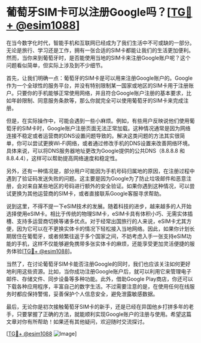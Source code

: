 # 葡萄牙SIM卡可以注册Google吗？[[TG💪+ @esim1088](https://t.me/s/esim1088)]

在当今数字化时代，智能手机和互联网已经成为了我们生活中不可或缺的一部分。无论是旅行、学习还是工作，拥有一张合适的SIM卡都能让我们的生活更加便利。然而，当你来到葡萄牙时，是否能使用当地的SIM卡来注册Google账户呢？这个问题看似简单，但实际上涉及到不少细节。

首先，让我们明确一点：葡萄牙的SIM卡是可以用来注册Google账户的。Google作为一个全球性的服务平台，并没有特别限制某一国家或地区的SIM卡用于注册账户。只要你的手机能够正常使用网络，并且符合Google账户注册的基本要求，比如年龄限制、同意服务条款等，那么你就完全可以使用葡萄牙的SIM卡来完成注册。

但是，在实际操作中，可能会遇到一些小麻烦。例如，有些用户反映说他们使用葡萄牙的SIM卡时，Google账户注册页面无法正常加载。这种情况通常是因为网络连接不稳定或者运营商的DNS设置问题导致的。解决这类问题的方法其实很简单，你可以尝试更换Wi-Fi网络，或者通过修改手机的DNS设置来改善网络环境。具体来说，可以将DNS服务器地址更改为Google提供的公共DNS（8.8.8.8 和 8.8.4.4），这样可以帮助提高网络速度和稳定性。

另外，还有一种情况是，部分用户可能因为手机号码归属地的原因，在注册过程中遇到了验证码发送失败的问题。这主要是因为Google为了防止垃圾邮件和恶意注册，会对来自某些地区的号码进行额外的安全验证。如果你遇到这种情况，可以尝试更换为其他运营商的SIM卡，或者直接联系Google客服寻求帮助。

说到这里，不得不提一下eSIM技术的发展。随着科技的进步，越来越多的人开始选择使用eSIM卡。相比于传统的物理SIM卡，eSIM卡具有体积小巧、无需实体插槽、支持多运营商切换等诸多优点。对于经常出国旅行的人来说，eSIM卡尤其方便，因为它可以在不更换实体卡的情况下轻松接入当地网络。因此，如果你计划长期居住在葡萄牙，或者频繁往返于多个国家之间，不妨考虑入手一张支持eSIM功能的手机，这样不仅能够避免携带多张实体卡的麻烦，还能享受更加灵活便捷的服务体验[[TG💪+ @esim1088](https://t.me/s/esim1088)]。

当然了，在讨论葡萄牙SIM卡能否注册Google的同时，我们也应该关注如何更好地利用这些资源。比如，当你成功注册Google账户后，就可以利用它来管理电子邮件、存储文件、同步设备等多种功能。此外，借助Google Play商店，你还可以下载各种应用程序，丰富自己的数字生活。不过需要注意的是，在使用任何在线服务时都应保持警惕，妥善保护个人信息安全，避免泄露敏感数据。

最后，无论你是初次接触葡萄牙SIM卡的新手，还是已经在异国他乡打拼多年的老手，只要掌握了正确的方法，就能顺利实现Google账户的注册与使用。希望这篇文章对你有所帮助！如果还有其他疑问，欢迎随时交流探讨。

[[TG💪+ @esim1088](https://t.me/s/esim1088) ![Image](https://i.postimg.cc/4NQfJmqS/Snipaste-2025-05-13-00-14-12.png)]